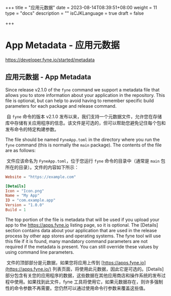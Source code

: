 +++
title = "应用元数据"
date = 2023-08-14T08:39:51+08:00
weight = 11
type = "docs"
description = ""
isCJKLanguage = true
draft = false

+++

# App Metadata - 应用元数据

https://developer.fyne.io/started/metadata

## 应用元数据 - App Metadata

Since release v2.1.0 of the `fyne` command we support a metadata file that allows you to store information about your application in the repository. This file is optional, but can help to avoid having to remember specific build parameters for each package and release command.

​	自 `fyne` 命令的版本 v2.1.0 发布以来，我们支持一个元数据文件，允许您在存储库中存储有关应用程序的信息。该文件是可选的，但可以帮助您避免记住每个包和发布命令的特定构建参数。

The file should be named `FyneApp.toml` in the directory where you run the `fyne` command (this is normally the `main` package). The contents of the file are as follows:

​	文件应该命名为 `FyneApp.toml`，位于您运行 `fyne` 命令的目录中（通常是 `main` 包所在的目录）。文件的内容如下所示：

```toml
Website = "https://example.com"

[Details]
Icon = "Icon.png"
Name = "My App"
ID = "com.example.app"
Version = "1.0.0"
Build = 1
```

The top portion of the file is metadata that will be used if you upload your app to the https://apps.fyne.io listing page, so it is optional. The [Details] section contains data about your application that are used in the release process by other app stores and operating systems. The fyne tool will use this file if it is found, many mandatory command parameters are not required if the metadata is present. You can still override these values by using command line parameters.

​	文件的顶部部分是元数据，如果您将应用上传到 [https://apps.fyne.io](https://apps.fyne.io/) 列表页面，将使用此元数据，因此它是可选的。[Details] 部分包含有关您的应用程序的数据，这些数据在其他应用商店和操作系统的发布过程中使用。如果找到此文件，fyne 工具将使用它，如果元数据存在，则许多强制性的命令参数不再需要。您仍然可以通过使用命令行参数来覆盖这些值。